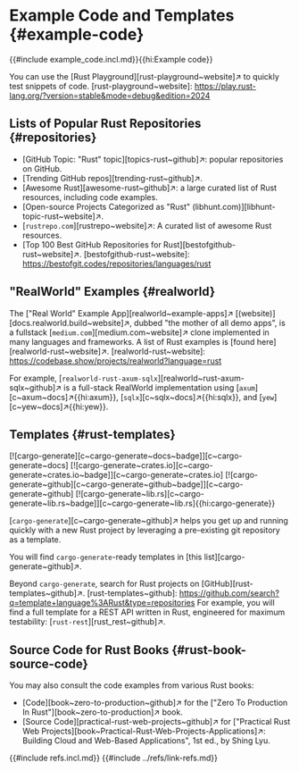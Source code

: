 # Example Code and Templates {#example-code}

{{#include example_code.incl.md}}{{hi:Example code}}

You can use the [Rust Playground][rust-playground~website]↗ to quickly test snippets of code.
[rust-playground~website]: https://play.rust-lang.org/?version=stable&mode=debug&edition=2024

## Lists of Popular Rust Repositories {#repositories}

- [GitHub Topic: "Rust" topic][topics-rust~github]↗: popular repositories on GitHub.
- [Trending GitHub repos][trending-rust~github]↗.
- [Awesome Rust][awesome-rust~github]↗: a large curated list of Rust resources, including code examples.
- [Open-source Projects Categorized as "Rust" (libhunt.com)][libhunt-topic-rust~website]↗.
- [`rustrepo.com`][rustrepo~website]↗: A curated list of awesome Rust resources.
- [Top 100 Best GitHub Repositories for Rust][bestofgithub-rust~website]↗.
[bestofgithub-rust~website]: https://bestofgit.codes/repositories/languages/rust

## "RealWorld" Examples {#realworld}

The ["Real World" Example App][realworld~example-apps]↗ [(website)][docs.realworld.build~website]↗, dubbed "the mother of all demo apps", is a fullstack [`medium.com`][medium.com~website]↗ clone implemented in many languages and frameworks. A list of Rust examples is [found here][realworld-rust~website]↗.
[realworld-rust~website]: https://codebase.show/projects/realworld?language=rust

For example, [`realworld-rust-axum-sqlx`][realworld~rust-axum-sqlx~github]↗ is a full-stack RealWorld implementation using [`axum`][c~axum~docs]↗{{hi:axum}}, [`sqlx`][c~sqlx~docs]↗{{hi:sqlx}}, and [`yew`][c~yew~docs]↗{{hi:yew}}.

## Templates {#rust-templates}

[![cargo-generate][c~cargo-generate~docs~badge]][c~cargo-generate~docs] [![cargo-generate~crates.io][c~cargo-generate~crates.io~badge]][c~cargo-generate~crates.io] [![cargo-generate~github][c~cargo-generate~github~badge]][c~cargo-generate~github] [![cargo-generate~lib.rs][c~cargo-generate~lib.rs~badge]][c~cargo-generate~lib.rs]{{hi:cargo-generate}}

[`cargo-generate`][c~cargo-generate~github]↗ helps you get up and running quickly with a new Rust project by leveraging a pre-existing git repository as a template.

You will find `cargo-generate`-ready templates in [this list][cargo-generate~github]↗.

Beyond `cargo-generate`, search for Rust projects on [GitHub][rust-templates~github]↗.
[rust-templates~github]: https://github.com/search?q=template+language%3ARust&type=repositories
For example, you will find a full template for a REST API written in Rust, engineered for maximum testability: [`rust-rest`][rust_rest~github]↗.

## Source Code for Rust Books {#rust-book-source-code}

You may also consult the code examples from various Rust books:

- [Code][book~zero-to-production~github]↗ for the ["Zero To Production In Rust"][book~zero-to-production]↗ book.
- [Source Code][practical-rust-web-projects~github]↗ for ["Practical Rust Web Projects][book~Practical-Rust-Web-Projects-Applications]↗: Building Cloud and Web-Based Applications", 1st ed., by Shing Lyu.

{{#include refs.incl.md}}
{{#include ../refs/link-refs.md}}

<div class="hidden">
</div>
